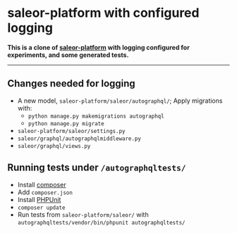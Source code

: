 # saleor-platform with configured logging

**This is a clone of [saleor-platform](https://github.com/mirumee/saleor-platform) with logging configured for experiments, and some generated tests.**

---

## Changes needed for logging
- A new model, `saleor-platform/saleor/autographql/`; Apply migrations with:
  - `python manage.py makemigrations autographql`
  - `python manage.py migrate`
- `saleor-platform/saleor/settings.py`
- `saleor/graphql/autographqlmiddleware.py`
- `saleor/graphql/views.py`

## Running tests under `/autographqltests/`
- Install [composer](https://getcomposer.org/)
- Add `composer.json`
- Install [PHPUnit](https://phpunit.de/index.html)
- `composer update`
- Run tests from `saleor-platform/saleor/` with `autographqltests/vendor/bin/phpunit autographqltests/`

